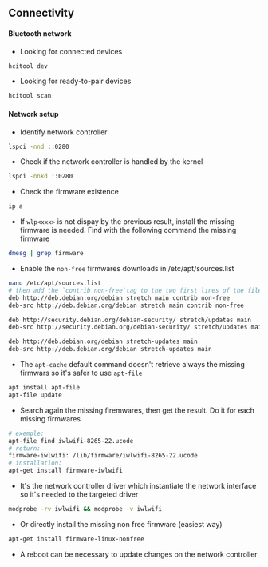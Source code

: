 ## Connectivity

#### Bluetooth network

- Looking for connected devices
```sh
hcitool dev
```

- Looking for ready-to-pair devices
```sh
hcitool scan
```

#### Network setup

- Identify network controller
```sh
lspci -nnd ::0280
```

- Check if the network controller is handled by the kernel
```sh
lspci -nnkd ::0280
```

- Check the firmware existence
```sh
ip a
```

- If `wlp<xxx>` is not dispay by the previous result, install the missing firmware is needed. Find with the following command the missing firmware
```sh
dmesg | grep firmware
```

- Enable the `non-free` firmwares downloads in /etc/apt/sources.list 
```sh
nano /etc/apt/sources.list
# then add the `contrib non-free`tag to the two first lines of the file
deb http://deb.debian.org/debian stretch main contrib non-free
deb-src http://deb.debian.org/debian stretch main contrib non-free

deb http://security.debian.org/debian-security/ stretch/updates main
deb-src http://security.debian.org/debian-security/ stretch/updates main

deb http://deb.debian.org/debian stretch-updates main
deb-src http://deb.debian.org/debian stretch-updates main
```

- The `apt-cache` default command doesn't retrieve always the missing firmwars so it's safer to use `apt-file`
```sh
apt install apt-file
apt-file update
```

- Search again the missing firemwares, then get the result. Do it for each missing firmwares
```sh
# exemple:
apt-file find iwlwifi-8265-22.ucode
# return:
firmware-iwlwifi: /lib/firmware/iwlwifi-8265-22.ucode
# installation:
apt-get install firmware-iwlwifi
```

- It's the network controller driver which instantiate the network interface so it's needed to the targeted driver
```sh
modprobe -rv iwlwifi && modprobe -v iwlwifi
```

- Or directly install the missing non free firmware (easiest way)
```sh
apt-get install firmware-linux-nonfree
```

- A reboot can be necessary to update changes on the network controller
